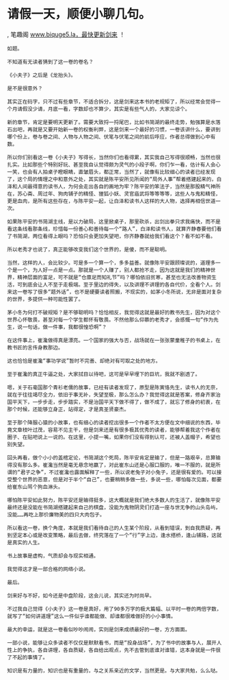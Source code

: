 # 请假一天，顺便小聊几句。
, 笔趣阁 www.biquge5.la，最快更新剑来 ！

    如题。

    不知道有无读者猜到了这一卷的卷名？

    《小夫子》之后是《龙抬头》。

    是不是很意外？

    其实正在码字，只不过有些章节，不适合拆分，这是剑来这本书的老规矩了，所以经常会觉得一个月请假没少请，月底一看，字数却也不算少，其实是有些气人的，大家见谅个。

    新的章节，肯定是要明天更新了。需要大致捋一捋尾巴，比如书简湖的最终走势，勉强算是水落石出吧，再就是又要开始新一卷的权衡利弊，这是剑来一个最好的习惯，一卷该讲什么，要讲到哪个份上，卷与卷之间、人物与人物之间、伏笔与伏笔之间的前后呼应，作者总得做到心中有数。

    所以你们别看这一卷《小夫子》写得长，当然你们也看得累，其实我自己写得很顺畅，当然也很扎实。比如那些个特别好玩、甚至我自认觉得颇为灵气的小段子啊，你们乍一看，估计有人会心一笑，也会有人拍桌子瞪眼睛，直皱眉头，都正常，当然了，就像有比较细心的读者已经发现了，这个局的情理之中和意外之处，其实就是陈平安所见所闻的“局外人事”帮着搭建起来的，白泽和人间最得意的读书人，为何会走出各自的画地为牢？陈平安的笨法子，当然是那股精气神所在，苏心斋、周过年、狗肉铺子的精怪、狸狐小妖、灵官庙武将等等等等，这些人与鬼和精怪，更是血肉，是所有这些存在，与陈平安一起，让白泽和读书人这样的大人物，选择再相信世道一次。

    如果陈平安的书简湖主线，是以力破局，这里掀桌子，那里砍杀，出剑出拳只求我痛快，而不是看这条线看那条线，珍惜每一份善心和善待每一个“路人”，白泽和读书人，就算齐静春要他们看了书简湖，两位看得上眼吗？恐怕只会更加失望吧，你齐静春就给我们看这个？看不如不看。

    所以老秀才也说了，真正能够改变我们这个世界的，是傻，而不是聪明。

    当然，这样的人，会比较少。可是多一个算一个，多多益善。就像陈平安跟顾璨说的，道理多一个是一个，为人好一点是一点。那就是一个人赚了，别人都抢不走，因为这就是我们的精神世界，精神层面的富足，可不就是“仓廪足而知礼节”吗？哪怕依旧贫寒，甚至也无法改善物资生活，可到底会让人不至于走极端。至于里边的得失，以及讲理不讲理的各自代价，全看个人。剑来这一卷写了很多“题外话”，也不是硬要读者照搬，不现实的，如茅小冬所说，无非是面对复杂的世界，多提供一种可能性罢了。

    茅小冬为何打不破规矩？是不够聪明吗？恰恰相反，我觉得这就是最好的教书先生，因为对这个世界心怀敬畏，甚至对每一个学生都怀有敬畏。不然他那么仰慕的老秀才，会感慨一句“作为先生，说一句话，做一件事，我都很惶恐啊”？

    在这件事上，崔瀺做得真是漂亮。一个国家的强大与否，战场就在一张张蒙童稚子的书桌上，在教书匠的言传身教那边。

    这也恰恰是崔瀺“事功学说”暂时不完善、却绝对有可取之处的地方。

    至于崔瀺的真正牛逼之处，大家拭目以待吧，这可是早早埋下的巨坑，我就不剧透了。

    嗯，关于石毫国那个青衫老儒的故事，已经有读者发现了，原型是陈寅恪先生，读书人的无奈，就在于往往竭尽全力，依旧于事无补，失望至极，那么怎么办？我觉得这就是答案，修身齐家治国平天下，一步步走，步步踏实，不是治国平天下做不得了，做不成了，就忘了修身的初衷，在那个时候，还能够立身正，站得定，才是真圣贤豪杰。

    至于那个降服心猿的小故事，也有细心的读者挖出很多一个作者不太方便在文中细说的东西，毕竟文章枝叶过茂，容易不见主干，但是剑来还是有很多极其优秀的读者，能够帮着我这个作者在圈子、在贴吧说上一说的。在这里，小提一嘴，如果你们没有得到认可，还被人盖帽子，希望也别失望。

    回头再看，做个小小的盖棺定论，书简湖这个死局，陈平安肯定是输了，但是一路艰辛，总算输得没有那么多。崔瀺当然是毫无悬念地赢了，对此崔东山还是心服口服的，唯一不服的，就是所谓的“君子之争”，不过崔瀺也露面解释了一些，所以说老兔子对小兔子，还是很有爱的。可以接受整个世界的恶意，但是对于半个“自己”，也要稍稍多做一些，多说一些，哪怕每次见面，都要给崔东山骂个狗血淋头。

    哪怕陈平安如此努力，陈平安还是输得挺多，这大概就是我们绝大多数人的生活了，就像陈平安最终还是没能在书简湖搭建起来自己的棋盘，没能为鬼物阴灵们打造一座与世无争的山头岛屿，没能……再吃上那价廉物美的四只大肉包子。

    所以看这一卷，换个角度，本就是我们看待自己的人生某个阶段，从看到错误，到自我质疑，再到坚定本心或是改变策略，最后去做，终究落在了一个“行”字上边，逢水搭桥，逢山铺路，这就是真实的人生。

    书上故事是虚构，气质却会与现实相通。

    我觉得这才是一部合格的网络小说。

    最后。

    剑来好与不好，如今还是中盘阶段，这会儿说，其实还为时尚早。

    不过我自己觉得《小夫子》这一卷是真好，用了90多万字的极大篇幅、以平时一卷的两倍字数，就写了“如何讲道理”这么一件似乎谁都能做、却谁都很难做好的小小事情。

    最大的幸运，就是这一卷看似吵吵闹闹，实则是剑来成绩最好的一卷，方方面面。

    一部小说，能够让众多读者不仅仅是默默看书，而是“投身战场”，为了书中的故事与人，展开人性上的争执，各自讲理，各自质疑，各自给出观点，先不去管到底谁对谁错，这本身就是一件很了不起的事情了。

    知识是有力量的，知识也是有重量的，与之关系亲近的文学，当然更是。与大家共勉，么么哒。